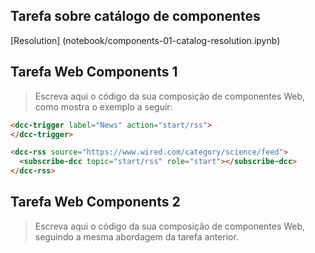 ## Tarefa sobre catálogo de componentes

[Resolution] (notebook/components-01-catalog-resolution.ipynb)

## Tarefa Web Components 1
> Escreva aqui o código da sua composição de componentes Web, como mostra o exemplo a seguir:
~~~html
<dcc-trigger label="News" action="start/rss">
</dcc-trigger>

<dcc-rss source="https://www.wired.com/category/science/feed">
  <subscribe-dcc topic="start/rss" role="start"></subscribe-dcc>
</dcc-rss>
~~~

## Tarefa Web Components 2
> Escreva aqui o código da sua composição de componentes Web, seguindo a mesma abordagem da tarefa anterior.